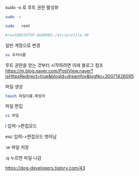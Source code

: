 sudo -s 로 루트 권한 활성화
```bash
sudo -s

sudo - root

#root@DESKTOP-QUAROBS:/etc/profile.d#
```

일반 계정으로 변경
 ```bash
 su 유저이름
 ```

루트 권한을 얻는 것부터 시작하려면 아래 블로그 참조
https://m.blog.naver.com/PostView.naver?isHttpsRedirect=true&blogId=dreamfox&logNo=30071426095


파일 생성
```bash
touch 파일이름.확장자
```

파일 편집
```bash
vi 파일
```
i 입력->편집모드

esc 입력->편집모드 벗어남

:w 파일 저장

:q 누르면 파일 나감

https://dog-developers.tistory.com/43
